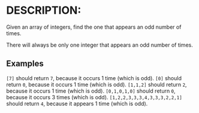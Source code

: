 # DESCRIPTION:
Given an array of integers, find the one that appears an odd number of times.

There will always be only one integer that appears an odd number of times.

## Examples
`[7]` should return `7`, because it occurs 1 time (which is odd).
`[0]` should return `0`, because it occurs 1 time (which is odd).
`[1,1,2]` should return `2`, because it occurs 1 time (which is odd).
`[0,1,0,1,0]` should return `0`, because it occurs 3 times (which is odd).
`[1,2,2,3,3,3,4,3,3,3,2,2,1]` should return `4`, because it appears 1 time (which is odd).
